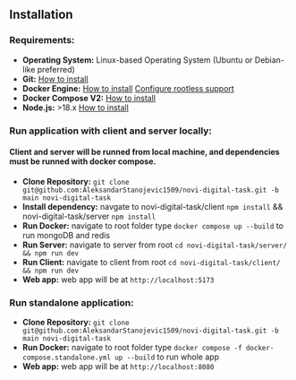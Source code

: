 ## Installation

### Requirements:

- **Operating System:** Linux-based Operating System (Ubuntu or Debian-like preferred)
- **Git:** [How to install](https://git-scm.com/book/en/v2/Getting-Started-Installing-Git)
- **Docker Engine:** [How to install](https://docs.docker.com/engine/install/debian/#install-using-the-convenience-script)
  [Configure rootless support](https://docs.docker.com/engine/install/linux-postinstall/#manage-docker-as-a-non-root-user)
- **Docker Compose V2:** [How to install](https://docs.docker.com/compose/install/linux/#install-using-the-repository)
- **Node.js:** >18.x [How to install](https://nodejs.org/en/learn/getting-started/how-to-install-nodejs)

### Run application with client and server locally:

#### Client and server will be runned from local machine, and dependencies must be runned with docker compose.

- **Clone Repository:** `git clone git@github.com:AleksandarStanojevic1509/novi-digital-task.git -b main novi-digital-task`
- **Install dependency:** navgate to novi-digital-task/client `npm install` && novi-digital-task/server `npm install`
- **Run Docker:** navigate to root folder type `docker compose up --build` to run mongoDB and redis
- **Run Server:** navigate to server from root `cd novi-digital-task/server/ && npm run dev`
- **Run Client:** navigate to client from root `cd novi-digital-task/client/ && npm run dev`
- **Web app:** web app will be at `http://localhost:5173`

### Run standalone application:

- **Clone Repository:** `git clone git@github.com:AleksandarStanojevic1509/novi-digital-task.git -b main novi-digital-task`
- **Run Docker:** navigate to root folder type `docker compose -f docker-compose.standalone.yml up --build` to run whole app
- **Web app:** web app will be at `http://localhost:8080`
